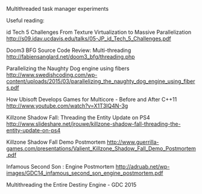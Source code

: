 Multithreaded task manager experiments


Useful reading:


id Tech 5 Challenges
From Texture Virtualization to Massive Parallelization
http://s09.idav.ucdavis.edu/talks/05-JP_id_Tech_5_Challenges.pdf

Doom3 BFG Source Code Review: Multi-threading 
http://fabiensanglard.net/doom3_bfg/threading.php

Parallelizing the Naughty Dog engine using fibers
http://www.swedishcoding.com/wp-content/uploads/2015/03/parallelizing_the_naughty_dog_engine_using_fibers.pdf

How Ubisoft Develops Games for Multicore - Before and After C++11
http://www.youtube.com/watch?v=X1T3IQ4N-3g

Killzone Shadow Fall: Threading the Entity Update on PS4
http://www.slideshare.net/jrouwe/killzone-shadow-fall-threading-the-entity-update-on-ps4

Killzone Shadow Fall Demo Postmortem
http://www.guerrilla-games.com/presentations/Valient_Killzone_Shadow_Fall_Demo_Postmortem.pdf

Infamous Second Son : Engine Postmortem
http://adruab.net/wp-images/GDC14_infamous_second_son_engine_postmortem.pdf

Multithreading the Entire Destiny Engine - GDC 2015